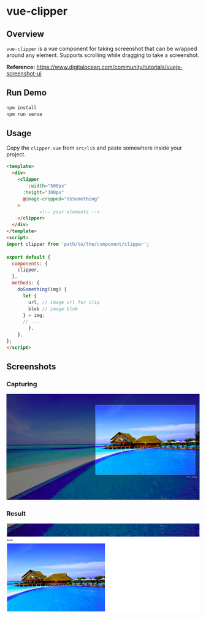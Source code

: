 # vue-clipper

## Overview

`vue-clipper` is a vue component for taking screenshot that can be wrapped around any element. Supports scrolling while dragging to take a screenshot.

**Reference:** https://www.digitalocean.com/community/tutorials/vuejs-screenshot-ui

## Run Demo
```sh
npm install
npm run serve
```

## Usage

Copy the `clipper.vue` from `src/lib` and paste somewhere inside your project.

```html
<template>
  <div>
    <clipper
    	:width="500px"
      :height="300px"
      @image-cropped="doSomething"       
    >
			<!-- your elements -->
    </clipper>
  </div>
</template>
<script>
import clipper from 'path/to/the/component/clipper';
  
export default {
  components: {
    clipper,
  },
  methods: {
    doSomething(img) {
      let {
        url, // image url for clip
        blob // image blob
      } = img;
      // ...
		},
	},
};
</script>
```

## Screenshots

### Capturing

![capturing](./public/capturing.png)

### Result

![result](./public/result.png)